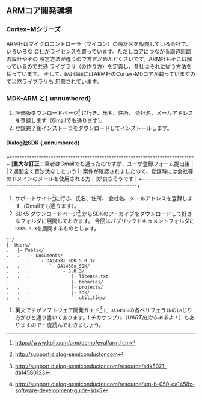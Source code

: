 
## ARMコア開発環境

### Cortex−Mシリーズ
ARM社はマイクロコントローラ（マイコン）の設計図を販売している会社で、いろいろな
会社がライセンスを買っています。ただしコアにつながる周辺回路の設計やその
設定方法が違うので方言がめんどくさいです。ARM社もそこは解っているので共通
ライブラリ（の作り方）を定義し、各社はそれに従う方法を採っています。
そして、`DA14580`にはARM社のCortex-M0コアが載っていますので当然ライブラリも
用意されています。

### MDK-ARM と{.unnumbered}
1. 評価版ダウンロードページ[^211] に行き、氏名、住所、
会社名、メールアドレスを登録します（Gmailでも通ります）。
1. 登録完了後インストーラをダウンロードしてインストールします。

#### Dialog社SDK {.unnumbered}

+----------------------------------------------------------------------------+
|**重大な訂正**：筆者はGmailでも通ったのですが、ユーザ登録フォーム提出後     |
|２週間全く音沙汰なしという                                                  |
|案件が確認されましたので、登録時には会社等のドメインのメールを使用される方  |
|が良さそうです                                                              |
+----------------------------------------------------------------------------+

1.  サポートサイト[^215]に行き、氏名、住所、
    会社名、メールアドレスを登録します（Gmailでも通ります）。
1.  SDK5 ダウンロードページ[^216]
    からSDKのアーカイブをダウンロードして好きなフォルダに展開しておきます。
    今回はパブリックドキュメントフォルダに`SDK5.0.3`を展開するものとします。
```
C:/
|- Users/
.   |- Public/
.   .   |- Documents/
.   .   .   |- DA1458x_SDK_5.0.3/
.   .   .   .   `- DA1458x_SDK/
.   .   .   .       `- 5.0.3/
.   .   .   .           |- license.txt
.   .   .   .           |- binaries/
.   .   .   .           |- projects/
.   .   .   .           |- sdk/
.   .   .   .           `- utilities/
```
1. 英文ですがソフトウェア開発ガイド[^214] に
`DA14580`の各ペリフェラルのいじり方がひと通り書いてあります。Lチカサンプル（_UART出力もあるよ！_）もありますので一度読んでおきましょう。

<!-- --- -->
[^211]: https://www.keil.com/arm/demo/eval/arm.htm
[^212]: http://support.dialog-semiconductor.com
[^213]: http://support.dialog-semiconductor.com/resource/sdk5021-da14580123
[^214]: http://support.dialog-semiconductor.com/resource/um-b-050-da1458x-software-development-guide-sdk5
[^215]: http://support.dialog-semiconductor.com
[^216]: http://support.dialog-semiconductor.com/resource/sdk5021-da14580123
